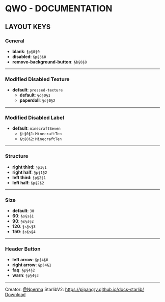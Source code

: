 <link rel="stylesheet" href="styles.css">

# QWO - DOCUMENTATION

## LAYOUT KEYS

### General
- **blank**: `§p§0§0`
- **disabled**: `§p§3§0`
- **remove-background-button**: `§b§0§0`

---

### Modified Disabled Texture
- **default**: `pressed-texture`
  - **default**: `§d§0§1`
  - **paperdoll**: `§d§0§2`

---

### Modified Disabled Label
- **default**: `minecraftSeven`
  - `§t§0§1`: `MinecraftTen`
  - `§t§0§2`: `MinecraftTen`

---

### Structure
- **right third**: `§p1§1`
- **right half**: `§p§1§2`
- **left third**: `§p§2§1`
- **left half**: `§p§2§2`

---

### Size
- **default**: `30`
- **60**: `§s§s§1`
- **90**: `§s§s§2`
- **120**: `§s§s§3`
- **150**: `§s§s§4`

---

### Header Button
- **left arrow**: `§p§4§0`
- **right arrow**: `§p§4§1`
- **faq**: `§p§4§2`
- **warn**: `§p§4§3`

---
Creator: [@Nperma](https;//github.com/nperma)
StarlibV2: https://pipangry.github.io/docs-starlib/
[Download](https://github.com/nperma/Qwo-UI/releases/tag/v1.0.0)
